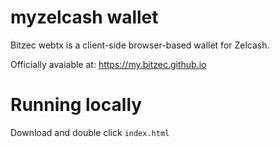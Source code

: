 # myzelcash wallet

Bitzec webtx is a client-side browser-based wallet for Zelcash.

Officially avaiable at: https://my.bitzec.github.io


# Running locally
Download and double click `index.html`


